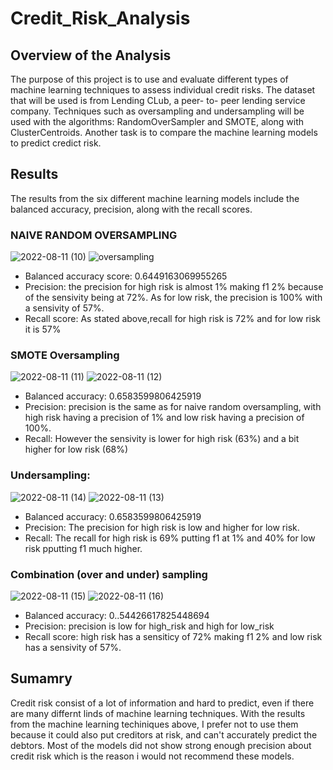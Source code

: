 # Credit_Risk_Analysis

## Overview of the Analysis
The purpose of this project is to use and evaluate different types of machine learning techniques to assess individual credit risks. The dataset that will be used is from Lending CLub, a peer- to- peer lending service company. Techniques such as oversampling and undersampling will be used with the algorithms: RandomOverSampler and SMOTE, along with ClusterCentroids. Another task is to compare the machine learning models to predict credict risk. 

## Results
The results from the six different machine learning models include the balanced accuracy, precision, along with the recall scores. 

### NAIVE RANDOM OVERSAMPLING

![2022-08-11 (10)](https://user-images.githubusercontent.com/101531875/184279460-096aa399-34ec-4b59-9886-7957c70c21d4.png)
![oversampling](https://user-images.githubusercontent.com/101531875/184278547-c2cbc13c-5f55-4afc-8009-5ca9a88ebf06.png)

- Balanced accuracy score: 0.6449163069955265
- Precision: the precision for high risk is almost 1% making f1 2% because of the sensivity being at 72%. As for low risk, the precision is 100% with a sensivity of 57%.
- Recall score: As stated above,recall for high risk is 72% and for low risk it is 57%

### SMOTE Oversampling

![2022-08-11 (11)](https://user-images.githubusercontent.com/101531875/184279656-54731064-043d-4bf7-b2b4-5dd09d58ae68.png)
![2022-08-11 (12)](https://user-images.githubusercontent.com/101531875/184279674-d6e01cf3-c661-4509-8dc6-2ff679b3c2bf.png)

- Balanced accuracy: 0.6583599806425919
- Precision: precision is the same as for naive random oversampling, with high risk having a precision of 1% and low risk having a precision of 100%.
- Recall: However the sensivity is lower for high risk (63%) and a bit higher for low risk (68%)

### Undersampling:

![2022-08-11 (14)](https://user-images.githubusercontent.com/101531875/184280280-5b4e05a3-856f-447f-bf54-4f8825f951f4.png)
![2022-08-11 (13)](https://user-images.githubusercontent.com/101531875/184280305-324c941a-9b95-4a25-95ef-a448004b573d.png)

- Balanced accuracy: 0.6583599806425919
- Precision: The precision for high risk is low and higher for low risk.
- Recall: The recall for high risk is 69% putting f1 at 1% and 40% for low risk pputting f1 much higher.

### Combination (over and under) sampling

![2022-08-11 (15)](https://user-images.githubusercontent.com/101531875/184280712-eb00a74a-6622-4593-9e2b-741bda844b9a.png)
![2022-08-11 (16)](https://user-images.githubusercontent.com/101531875/184280758-839b2474-d7ff-4b07-b2bd-c1ecbc55ed07.png)

- Balanced accuracy: 0..54426617825448694
- Precision: precision is low for high_risk and high for low_risk
- Recall score: high risk has a sensiticy of 72% making f1 2% and low risk has a sensivity of 57%.

## Sumamry
Credit risk consist of a lot of information and hard to predict, even if there are many differnt linds of machine learning techniques. With the results from the machine learning techiniques above, I prefer not to use them because it could also put creditors at risk, and can't accurately predict the debtors. Most of the models did not show strong enough precision about credit risk which is the reason i would not recommend these models. 
